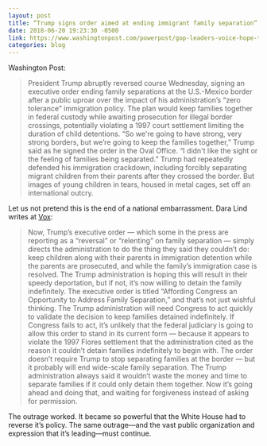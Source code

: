 ```yaml
---
layout: post
title: “Trump signs order aimed at ending immigrant family separation”
date: 2018-06-20 19:23:30 -0500
link: https://www.washingtonpost.com/powerpost/gop-leaders-voice-hope-that-bill-addressing-family-separations-will-pass-thursday/2018/06/20/cc79db9a-7480-11e8-b4b7-308400242c2e_story.html
categories: blog
---
```

Washington Post:

>President Trump abruptly reversed course Wednesday, signing an executive order ending family separations at the U.S.-Mexico border after a public uproar over the impact of his administration’s “zero tolerance” immigration policy.
>The plan would keep families together in federal custody while awaiting prosecution for illegal border crossings, potentially violating a 1997 court settlement limiting the duration of child detentions.
>“So we're going to have strong, very strong borders, but we’re going to keep the families together,” Trump said as he signed the order in the Oval Office. “I didn't like the sight or the feeling of families being separated.”
>Trump had repeatedly defended his immigration crackdown, including forcibly separating migrant children from their parents after they crossed the border. But images of young children in tears, housed in metal cages, set off an international outcry.

Let us not pretend this is the end of a national embarrassment. Dara Lind writes at [Vox](https://www.vox.com/2018/6/20/17485488/executive-order-immigration-trump-families-together):

>Now, Trump’s executive order — which some in the press are reporting as a “reversal” or “relenting” on family separation — simply directs the administration to do the thing they said they couldn’t do: keep children along with their parents in immigration detention while the parents are prosecuted, and while the family’s immigration case is resolved. The Trump administration is hoping this will result in their speedy deportation, but if not, it’s now willing to detain the family indefinitely.
>The executive order is titled “Affording Congress an Opportunity to Address Family Separation,” and that’s not just wishful thinking. The Trump administration will need Congress to act quickly to validate the decision to keep families detained indefinitely. If Congress fails to act, it’s unlikely that the federal judiciary is going to allow this order to stand in its current form — because it appears to violate the 1997 Flores settlement that the administration cited as the reason it couldn’t detain families indefinitely to begin with.
>The order doesn’t require Trump to stop separating families at the border — but it probably will end wide-scale family separation.
>The Trump administration always said it wouldn’t waste the money and time to separate families if it could only detain them together. Now it’s going ahead and doing that, and waiting for forgiveness instead of asking for permission.

The outrage worked. It became so powerful that the White House had to reverse it’s policy. The same outrage—and the vast public organization and expression that it’s leading—must continue.

